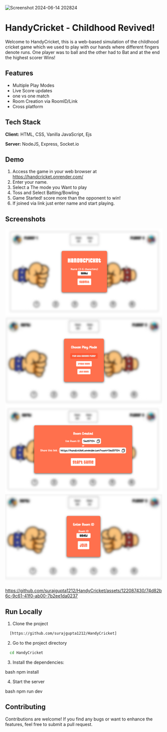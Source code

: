 
![Screenshot 2024-06-14 202824](https://github.com/surajgupta1212/HandyCricket/assets/122087430/122f3f91-ae77-41ae-98cf-d99dfbc27440)

# HandyCricket - Childhood Revived!

Welcome to HandyCricket, this is a web-based simulation of the childhood cricket game which we used to play with our hands where different fingers denote runs. One player was to ball and the other had to Bat and at the end the highest scorer Wins!

## Features

- Multiple Play Modes
- Live Score updates
- one vs one match
- Room Creation via RoomID/Link
- Cross platform


## Tech Stack

**Client:** HTML, CSS, Vanilla JavaScript, Ejs

**Server:** NodeJS, Express, Socket.io


## Demo

1. Access the game in your web browser at https://handcricket.onrender.com/
2. Enter your name.
3. Select a The mode you Want to play
4. Toss and Select Batting/Bowling
5. Game Started! score more than the opponent to win!
6. If joined via link just enter name and start playing.


## Screenshots

![App Screenshot](https://github.com/surajgupta1212/HandyCricket/blob/main/public/images/EnterName.png)
![App Screenshot](https://github.com/surajgupta1212/HandyCricket/blob/main/public/images/PlayRandom.png)
![App Screenshot](https://github.com/surajgupta1212/HandyCricket/blob/main/public/images/RoomCreated.png)
![App Screenshot](https://github.com/surajgupta1212/HandyCricket/blob/main/public/images/RoomID.png)



https://github.com/surajgupta1212/HandyCricket/assets/122087430/74d82b6c-9c61-41f0-ab00-7b2ee1da0237






## Run Locally
1. Clone the project

```bash
  [https://github.com/surajgupta1212/HandyCricket]
```

2. Go to the project directory

```bash
  cd HandyCricket
```

3. Install the dependencies:

bash
  npm install

4. Start the server

bash
  npm run dev


## Contributing

Contributions are welcome! If you find any bugs or want to enhance the features, feel free to submit a pull request.
